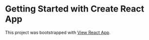 # Getting Started with Create React App

This project was bootstrapped with [View React App](https://classy-otter-77f35c.netlify.app).


